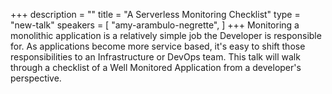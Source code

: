 +++
description = ""
title = "A Serverless Monitoring Checklist"
type = "new-talk"
speakers = [
        "amy-arambulo-negrette",
]
+++
Monitoring a monolithic application is a relatively simple job the Developer is responsible for. As applications become more service based, it's easy to shift those responsibilities to an Infrastructure or DevOps team. This talk will walk through a checklist of a Well Monitored Application from a developer's perspective.